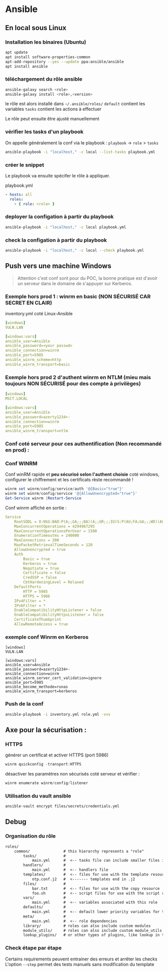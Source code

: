 # Ansible

## En local sous Linux

### Installation les binaires (Ubuntu)

```bash
apt update
apt install software-properties-common
apt-add-repository --yes --update ppa:ansible/ansible
apt install ansible
```


### téléchargement du rôle ansible

```bash
ansible-galaxy search <role>
ansible-galaxy install <role>,<version>
```

le rôle est alors installé dans `~/.ansible/roles/`
`default` contient les variables
`tasks` contient les actions à effectuer

Le rôle peut ensuite être ajusté manuellement


### vérifier les tasks d'un playbook

On appelle généralement la conf via le playbook : `playbook` -> `role` > `tasks`

```bash
ansible-playbook -i "localhost," -c local --list-tasks playbook.yml
```


### créer le snippet

Le playbook va ensuite spécifer le rôle à appliquer.

playbook.yml

```yml
- hosts: all
  roles:
    - { role: <role> }
```


### deployer la configation à partir du playbook

```bash
ansible-playbook -i "localhost," -c local playbook.yml
```


### check la configation à partir du playbook

```bash
ansible-playbook -i "localhost," -c local --check playbook.yml
```


## Push vers une machine Windows

> Attention c'est conf sont pour du POC, la bonne pratique est d'avoir un serveur dans le domaine de s'appuyer sur Kerberos.


### Exemple hors prod 1 : winrm en basic (NON SÉCURISÉ CAR SECRET EN CLAIR)

inventory.yml coté Linux-Ansible

```yml
[windows]
VULN.LAN

[windows:vars]
ansible_user=Ansible
ansible_password=<your passwd>
ansible_connection=winrm
ansible_port=5985
ansible_winrm_scheme=http
ansible_winrm_transport=basic
```

### Exemple hors prod 2 d'authent winrm en NTLM (mieu mais toujours NON SÉCURISÉ pour des compte à privilèges)

```yml
[windows]
MSCT.LOCAL

[windows:vars]
ansible_user=Ansible
ansible_password=azerty1234+-
ansible_connection=winrm
ansible_port=5985
ansible_winrm_transport=ntlm
```


### Conf coté serveur pour ces authentification (Non recommandé en prod) :

### Conf WINRM

Conf winRM rapide et **peu sécurisé selon l'authent choisie** coté windows, configurer le chiffrement et les certificats rèste recommandé ! 

```powershell
winrm set winrm/config/service/auth '@{Basic="true"}'
winrm set winrm/config/service '@{AllowUnencrypted="true"}'
Get-Service winrm |Restart-Service
```


Conf winrm affiché en sortie :

```yml
Service
    RootSDDL = O:NSG:BAD:P(A;;GA;;;BA)(A;;GR;;;IU)S:P(AU;FA;GA;;;WD)(AU;SA;GXGW;;;WD)
    MaxConcurrentOperations = 4294967295
    MaxConcurrentOperationsPerUser = 1500
    EnumerationTimeoutms = 240000
    MaxConnections = 300
    MaxPacketRetrievalTimeSeconds = 120
    AllowUnencrypted = true
    Auth
        Basic = true
        Kerberos = true
        Negotiate = true
        Certificate = false
        CredSSP = false
        CbtHardeningLevel = Relaxed
    DefaultPorts
        HTTP = 5985
        HTTPS = 5986
    IPv4Filter = *
    IPv6Filter = *
    EnableCompatibilityHttpListener = false
    EnableCompatibilityHttpsListener = false
    CertificateThumbprint
    AllowRemoteAccess = true
```

### exemple conf Winrm en Kerberos

```YML
[windows]
VULN.LAN

[windows:vars]
ansible_user=Ansible
ansible_password=azerty1234+-
ansible_connection=winrm
ansible_winrm_server_cert_validation=ignore
ansible_port=5985
ansible_become_methode=runas
ansible_winrm_transport=kerberos
```

### Push de la conf

```bash
ansible-playbook -i inventory.yml role.yml -vvv
```

## Axe pour la sécurisation : 

### HTTPS

générer un certificat et activer HTTPS (port 5986) 

```powershell
winrm quickconfig -transport:HTTPS
```

désactiver les paramètres non sécurisés coté serveur et vérifier :

```powershell
winrm enumerate winrm/config/listener
```


### Utilisation du vault ansible

```bash
ansible-vault encrypt files/secrets/credentials.yml
```


## Debug

### Organisation du rôle

```txt
roles/
    common/               # this hierarchy represents a "role"
        tasks/            #
            main.yml      #  <-- tasks file can include smaller files if warranted
        handlers/         #
            main.yml      #  <-- handlers file
        templates/        #  <-- files for use with the template resource
            ntp.conf.j2   #  <------- templates end in .j2
        files/            #
            bar.txt       #  <-- files for use with the copy resource
            foo.sh        #  <-- script files for use with the script resource
        vars/             #
            main.yml      #  <-- variables associated with this role
        defaults/         #
            main.yml      #  <-- default lower priority variables for this role
        meta/             #
            main.yml      #  <-- role dependencies
        library/          # roles can also include custom modules
        module_utils/     # roles can also include custom module_utils
        lookup_plugins/   # or other types of plugins, like lookup in this case
```

### Check étape par étape

Certains requirements peuvent entrainer des erreurs et arrêter les checks 
L'option `--step` permet des tests manuels sans modification du template

